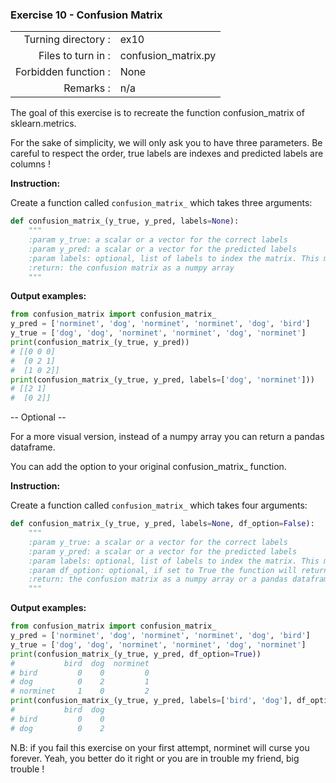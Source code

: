  ### Exercise 10 - Confusion Matrix

|                         |                         |
| -----------------------:| ----------------------- |
|   Turning directory :   |  ex10                   |
|   Files to turn in :    |  confusion_matrix.py    |
|   Forbidden function :  |  None                   |
|   Remarks :             |  n/a                    |

The goal of this exercise is to recreate the function confusion_matrix of sklearn.metrics.

For the sake of simplicity, we will only ask you to have three parameters.
Be careful to respect the order, true labels are indexes and predicted labels are columns !

**Instruction:**

Create a function called `confusion_matrix_` which takes three arguments: 
```python
def confusion_matrix_(y_true, y_pred, labels=None):
    """
    :param y_true: a scalar or a vector for the correct labels
    :param y_pred: a scalar or a vector for the predicted labels
    :param labels: optional, list of labels to index the matrix. This may be used to reorder or select a subset of labels. (default=None)
    :return: the confusion matrix as a numpy array
    """
```

**Output examples:**
```python
from confusion_matrix import confusion_matrix_
y_pred = ['norminet', 'dog', 'norminet', 'norminet', 'dog', 'bird']
y_true = ['dog', 'dog', 'norminet', 'norminet', 'dog', 'norminet']
print(confusion_matrix_(y_true, y_pred))
# [[0 0 0]
#  [0 2 1]
#  [1 0 2]]
print(confusion_matrix_(y_true, y_pred, labels=['dog', 'norminet']))
# [[2 1]
#  [0 2]]
```

-- Optional --

For a more visual version, instead of a numpy array you can return a pandas dataframe.

You can add the option to your original confusion_matrix_ function.

**Instruction:**

Create a function called `confusion_matrix_` which takes four arguments:
```python
def confusion_matrix_(y_true, y_pred, labels=None, df_option=False):
    """
    :param y_true: a scalar or a vector for the correct labels
    :param y_pred: a scalar or a vector for the predicted labels
    :param labels: optional, list of labels to index the matrix. This may be used to reorder or select a subset of labels. (default=None)
    :param df_option: optional, if set to True the function will return a pandas dataframe instead of a numpy array. (default=False)
    :return: the confusion matrix as a numpy array or a pandas dataframe
    """
```

**Output examples:**
```python
from confusion_matrix import confusion_matrix_
y_pred = ['norminet', 'dog', 'norminet', 'norminet', 'dog', 'bird']
y_true = ['dog', 'dog', 'norminet', 'norminet', 'dog', 'norminet']
print(confusion_matrix_(y_true, y_pred, df_option=True))
#           bird  dog  norminet
# bird         0    0         0
# dog          0    2         1
# norminet     1    0         2
print(confusion_matrix_(y_true, y_pred, labels=['bird', 'dog'], df_option=True))
#           bird  dog
# bird         0    0
# dog          0    2
```

N.B: if you fail this exercise on your first attempt, norminet will curse you forever. Yeah, you better do it right or you are in trouble my friend, big trouble !
